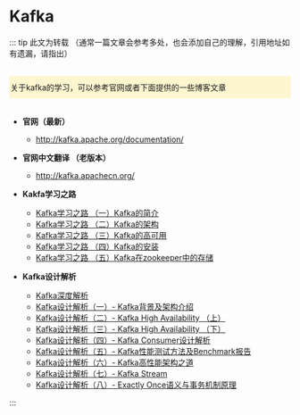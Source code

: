 # Kafka

::: tip 此文为转载 （通常一篇文章会参考多处，也会添加自己的理解，引用地址如有遗漏，请指出）

<br>

<div style="background: rgba(255,229,100,0.3); padding: 10px 2px;">关于kafka的学习，可以参考官网或者下面提供的一些博客文章</div>

<br>



- **官网（最新）**
  - http://kafka.apache.org/documentation/

- **官网中文翻译 （老版本）**
  - http://kafka.apachecn.org/

- **Kakfa学习之路**
  - [Kafka学习之路 （一）Kafka的简介](https://www.cnblogs.com/qingyunzong/p/9004509.html)
  - [Kafka学习之路 （二）Kafka的架构](https://www.cnblogs.com/qingyunzong/p/9004593.html)
  - [Kafka学习之路 （三）Kafka的高可用](https://www.cnblogs.com/qingyunzong/p/9004703.html)
  - [Kafka学习之路 （四）Kafka的安装](https://www.cnblogs.com/qingyunzong/p/9005062.html)
  - [Kafka学习之路 （五）Kafka在zookeeper中的存储](https://www.cnblogs.com/qingyunzong/p/9007107.html)
- **Kafka设计解析**
  - [Kafka深度解析](http://www.jasongj.com/2015/01/02/Kafka深度解析/)
  - [Kafka设计解析（一）- Kafka背景及架构介绍](http://www.jasongj.com/2015/03/10/KafkaColumn1/)
  - [Kafka设计解析（二）- Kafka High Availability （上）](http://www.jasongj.com/2015/04/24/KafkaColumn2/)
  - [Kafka设计解析（三）- Kafka High Availability （下）](http://www.jasongj.com/2015/06/08/KafkaColumn3/)
  - [Kafka设计解析（四）- Kafka Consumer设计解析](http://www.jasongj.com/2015/08/09/KafkaColumn4/)
  - [Kafka设计解析（五）- Kafka性能测试方法及Benchmark报告](http://www.jasongj.com/2015/12/31/KafkaColumn5_kafka_benchmark/)
  - [Kafka设计解析（六）- Kafka高性能架构之道](http://www.jasongj.com/kafka/high_throughput/)
  - [Kafka设计解析（七）- Kafka Stream](http://www.jasongj.com/kafka/kafka_stream/)
  - [Kafka设计解析（八）- Exactly Once语义与事务机制原理](http://www.jasongj.com/kafka/transaction/)

:::

<br />